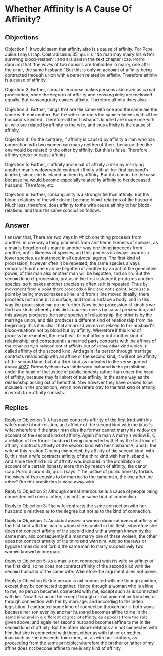 # Whether Affinity Is A Cause Of Affinity?

## Objections

Objection 1: It would seem that affinity also is a cause of affinity. For Pope Julius I says (cap. Contradicimus 35, qu. iii): "No man may marry his wife's surviving blood-relation": and it is said in the next chapter (cap. Porro duorum) that "the wives of two cousins are forbidden to marry, one after the other, the same husband." But this is only on account of affinity being contracted through union with a person related by affinity. Therefore affinity is a cause of affinity.

Objection 2: Further, carnal intercourse makes persons akin even as carnal procreation, since the degrees of affinity and consanguinity are reckoned equally. But consanguinity causes affinity. Therefore affinity does also.

Objection 3: Further, things that are the same with one and the same are the same with one another. But the wife contracts the same relations with all her husband's kindred. Therefore all her husband's kindred are made one with all who are related by affinity to the wife, and thus affinity is the cause of affinity.

Objection 4: On the contrary, If affinity is caused by affinity a man who has connection with two women can marry neither of them, because then the one would be related to the other by affinity. But this is false. Therefore affinity does not cause affinity.

Objection 5: Further, if affinity arose out of affinity a man by marrying another man's widow would contract affinity with all her first husband's kindred, since she is related to them by affinity. But this cannot be the case because he would become especially related by affinity to her deceased husband. Therefore, etc.

Objection 6: Further, consanguinity is a stronger tie than affinity. But the blood-relations of the wife do not become blood-relations of the husband. Much less, therefore, does affinity to the wife cause affinity to her blood-relations, and thus the same conclusion follows.

## Answer



I answer that, There are two ways in which one thing proceeds from another: in one way a thing proceeds from another in likeness of species, as a man is begotten of a man: in another way one thing proceeds from another, not in likeness of species; and this process is always towards a lower species, as instanced in all equivocal agents. The first kind of procession, however often it be repeated, the same species always remains: thus if one man be begotten of another by an act of the generative power, of this man also another man will be begotten, and so on. But the second kind of procession, just as in the first instance it produces another species, so it makes another species as often as it is repeated. Thus by movement from a point there proceeds a line and not a point, because a point by being moved makes a line; and from a line moved lineally, there proceeds not a line but a surface, and from a surface a body, and in this way the procession can go no further. Now in the procession of kinship we find two kinds whereby this tie is caused: one is by carnal procreation, and this always produces the same species of relationship; the other is by the marriage union, and this produces a different kind of relationship from the beginning: thus it is clear that a married woman is related to her husband's blood-relations not by blood but by affinity. Wherefore if this kind of process be repeated, the result will be not affinity but another kind of relationship; and consequently a married party contracts with the affines of the other party a relation not of affinity but of some other kind which is called affinity of the second kind. And again if a person through marriage contracts relationship with an affine of the second kind, it will not be affinity of the second kind, but of a third kind, as indicated in the verse quoted above [4977](A[1]). Formerly these two kinds were included in the prohibition, under the head of the justice of public honesty rather than under the head of affinity, because they fall short of true affinity, in the same way as the relationship arising out of betrothal. Now however they have ceased to be included in the prohibition, which now refers only to the first kind of affinity in which true affinity consists.

## Replies

Reply to Objection 1: A husband contracts affinity of the first kind with his wife's male blood-relation, and affinity of the second kind with the latter's wife: wherefore if the latter man dies the former cannot marry his widow on account of the second kind of affinity. Again if a man A marry a widow B, C, a relation of her former husband being connected with B by the first kind of affinity, contracts affinity of the second kind with her husband A; and D, the wife of this relation C being connected, by affinity of the second kind, with B, this man's wife contracts affinity of the third kind with her husband A. And since the third kind of affinity was included in the prohibition on account of a certain honesty more than by reason of affinity, the canon (cap. Porro duorum 35, qu. iii) says: "The justice of public honesty forbids the wives of two cousins to be married to the same man, the one after the other." But this prohibition is done away with.

Reply to Objection 2: Although carnal intercourse is a cause of people being connected with one another, it is not the same kind of connection.

Reply to Objection 3: The wife contracts the same connection with her husband's relatives as to the degree but not as to the kind of connection.

Reply to Objection 4: As stated above, a woman does not contract affinity of the first kind with the man to whom she is united in the flesh, wherefore she does not contract affinity of the second kind with a woman known by the same man; and consequently if a man marry one of these women, the other does not contract affinity of the third kind with him. And so the laws of bygone times did not forbid the same man to marry successively two women known by one man.

Reply to Objection 5: As a man is not connected with his wife by affinity of the first kind, so he does not contract affinity of the second kind with the second husband of the same wife. Wherefore the argument does not prove.

Reply to Objection 6: One person is not connected with me through another, except they be connected together. Hence through a woman who is affine to me, no person becomes connected with me, except such as is connected with her. Now this cannot be except through carnal procreation from her, or through connection with her by marriage: and according to the olden legislation, I contracted some kind of connection through her in both ways: because her son even by another husband becomes affine to me in the same kind and in a different degree of affinity, as appears from the rule given above: and again her second husband becomes affine to me in the second kind of affinity. But her other blood-relations are not connected with him, but she is connected with them, either as with father or mother, inasmuch as she descends from them, or, as with her brothers, as proceeding from the same principle; wherefore the brother or father of my affine does not become affine to me in any kind of affinity.